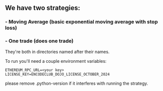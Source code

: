 ## We have two strategies:
### - Moving Average (basic exponential moving average with stop loss)
### - One trade (does one trade)
They're both in directories named after their names.

To run you'll need a couple environment variables:
```
ETHEREUM_RPC_URL=<your key>
LICENSE_KEY=ENCODECLUB_DOJO_LICENSE_OCTOBER_2024
```

please remove .python-version if it interferes with running the strategy.

